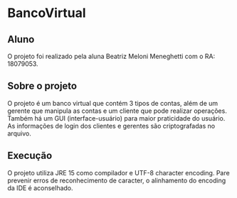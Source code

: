 # BancoVirtual
## Aluno
O projeto foi realizado pela aluna Beatriz Meloni Meneghetti com o RA: 18079053.

## Sobre o projeto
O projeto é um banco virtual que contém 3 tipos de contas, além de um gerente que manipula as contas e um cliente que pode realizar operações. Também há um GUI (interface-usuário) para maior praticidade do usuário. As informações de login dos clientes e gerentes são criptografadas no arquivo. 

## Execução
O projeto utiliza JRE 15 como compilador e UTF-8 character encoding. Pare prevenir erros de reconhecimento de caracter, o alinhamento do encoding da IDE é aconselhado.
